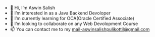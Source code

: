 - 👋 Hi, I’m Aswin Salish
- 👀 I’m interested in as a Java Backend Devoloper
- 🌱 I’m currently learning for OCA(Oracle Certified Associate)
- 💞️ I’m looking to collaborate on any Web Devolopment Course
- 📫 You can contact me to my mail-aswinsalishpulikottil@gmail.com

<!---
Aswin-tech-hub/Aswin-tech-hub is a ✨ special ✨ repository because its `README.md` (this file) appears on your GitHub profile.
You can click the Preview link to take a look at your changes.
--->
